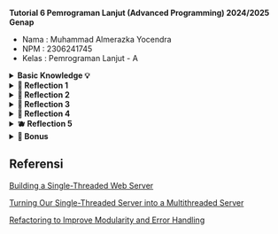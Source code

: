 **Tutorial 6 Pemrograman Lanjut (Advanced Programming) 2024/2025 Genap**
* Nama    : Muhammad Almerazka Yocendra
* NPM     : 2306241745
* Kelas   : Pemrograman Lanjut - A

<details>
    <summary><strong> Basic Knowledge 💡 </strong></summary> 
    
Web server adalah program yang menerima permintaan (_request_) dari client (_browser_) dan mengirimkan respon (_response_) sesuai permintaan tersebut.

Sebuah web server biasanya menggunakan dua protokol utama untuk berkomunikasi dengan browser :

**1. TCP (Transmission Control Protocol)**

> **TCP** adalah protokol dasar yang menangani bagaimana data dikirim antara dua komputer. **TCP** memastikan data yang sampai dalam urutan yang benar dan tidak ada yang hilang. Bisa dibilang **TCP** seperti pengantar paket yang memastikan barang sampai ke tujuan tanpa rusak.

**2. HTTP (Hypertext Transfer Protocol)**

> Sedangkan **HTTP** berjalan di atas **TCP** dan menentukan format permintaan dan balasan antara browser dan server. Browser menggunakan HTTP untuk meminta halaman web, sementara server membalas dengan data yang sesuai.

Jadi kesimpulannya **TCP** berfokus pada bagaimana data dikirim sedangkan **HTTP** berfokus pada apa yang dikirim (apa isinya, misal permintaan halaman web).

**Format HTTP Response** :
```css
HTTP-Version Status-Code Reason-Phrase CRLF
headers CRLF
message-body
```
- **HTTP-Version** : Versi protokol HTTP yang digunakan (misalnya, HTTP/1.1).
- **Status-Code** : Angka yang menunjukkan hasil request (200 OK jika sukses).
- **Reason-Phrase** : Penjelasan singkat tentang status _request_.
- **Headers** : Informasi tambahan seperti _Content-Length_, Content-Type__, dll.
- **Message-Body** : Isi dari halaman HTML yang dikirim ke browser.
</details>

<details>
    <summary><strong> 🍉 Reflection 1 </strong></summary> 
    
### Milestone 1: Single-Threaded Web Server
---
**1. Membuat Server yang Mendengarkan Koneksi TCP**

Hal pertama yang kita lakukan adalah _Server_ perlu mendengarkan koneksi yang masuk agar bisa menerima permintaan dari _browser_. Disini kita menggunakan `TcpListener` untuk menangani masalah ini

```rust
TcpListener::bind("127.0.0.1:7878")
```
  - Membuat server yang mendengarkan koneksi di alamat `127.0.0.1` pada port `7878`.
  - `unwrap()` digunakan agar program langsung berhenti jika terjadi error saat memulai server.

```rust   
for stream in listener.incoming()
```
  - Menerima dan menangani koneksi dari client.
  - `incoming()` mengembalikan iterator yang menghasilkan `TcpStream` setiap kali ada koneksi masuk.

```rust
let stream = stream.unwrap();
```    
  - Mengambil data dari koneksi.
  - `unwrap()` memastikan kita mendapatkan koneksi yang valid.
    
```rust
println!("Connection established!");
```     
  - Mencetak pesan di terminal setiap kali ada koneksi baru.


**2. Memproses dan Membaca _Request_ dari _Browser_**

Fungsi `handle_connection(stream);` digunakan untuk memproses isi dari koneksi yang masuk. Tanpa fungsi ini, server hanya mendeteksi bahwa ada koneksi masuk, tetapi tidak memahami isi permintaan **HTTP** yang dikirim oleh browser. 

Seperti sebelumnya, server hanya mencetak _"Connection established!"_ tanpa mengetahui apa yang sebenarnya diminta oleh klien. Dengan `handle_connection()`, server dapat membaca detail permintaan, seperti metode **HTTP** _(GET, POST)_, URL yang diminta, serta informasi tambahan seperti jenis browser dan format data yang diinginkan.

```rust
fn handle_connection(mut stream: TcpStream) {
```
  - Fungsi ini menerima **TcpStream** yang berisi data dari koneksi browser, _stream_ disini yaitu koneksi aktif antara _server_ dan _client_
    
```rust
let buf_reader = BufReader::new(&stream);
```
  - Membungkus _stream_ dengan **BufReader** agar kita bisa membaca data per baris dengan lebih mudah

```rust
let http_request: Vec<_> = buf_reader
    .lines()
    .map(|result| result.unwrap())
    .take_while(|line| !line.is_empty())
    .collect();
```
  - `.lines()` : Mengembalikan iterator yang menghasilkan setiap baris dalam input sebagai `Result<String, io::Error>`.
  - `.map(|result| result.unwrap())` : Mengambil teks dari setiap baris atau mengekstrak string dari **Result**      (mengabaikan error).
  - `.take_while(|line| !line.is_empty())` : Menghentikan pembacaan ketika menemukan baris kosong (menandakan akhir header dari permintaan **HTTP**).
  - `.collect()` : Memengumpulkan semua baris hasil pembacaan dari iterator menjadi satu koleksi dalam bentuk `Vec<String>`

```rust
println!("Request: {:#?}", http_request);
```
  - Menampilkan isi permintaan **HTTP** di terminal dalam format yang mudah dibaca.
    
***Output detail request*** :
```rust
Request: [
    "GET / HTTP/1.1",
    "Host: 127.0.0.1:7878",
    "Connection: keep-alive",
    "Cache-Control: max-age=0",
    "sec-ch-ua: \"Chromium\";v=\"134\", \"Not:A-Brand\";v=\"24\", \"Google Chrome\";v=\"134\"",
    "sec-ch-ua-mobile: ?0",
    "sec-ch-ua-platform: \"Windows\"",
    "Upgrade-Insecure-Requests: 1",
    "User-Agent: Mozilla/5.0 (Windows NT 10.0; Win64; x64) AppleWebKit/537.36 (KHTML, like Gecko) Chrome/134.0.0.0 Safari/537.36",
    "Accept: text/html,application/xhtml+xml,application/xml;q=0.9,image/avif,image/webp,image/apng,*/*;q=0.8,application/signed-exchange;v=b3;q=0.7",  
    "Sec-Fetch-Site: none",
    "Sec-Fetch-Mode: navigate",
    "Sec-Fetch-User: ?1",
    "Sec-Fetch-Dest: document",
    "Accept-Encoding: gzip, deflate, br, zstd",
    "Accept-Language: en-GB,en;q=0.9,id-ID;q=0.8,id;q=0.7,en-US;q=0.6",     
]
```
</details>

<details>
    <summary><strong> 🍊 Reflection 2 </strong></summary> 
    
### Milestone 2: Returning HTML
---

![Commit 2 screen capture](assets/images/commit2.png)

Sebelumnya, web server hanya menerima koneksi tetapi tidak mengirimkan respons yang bisa ditampilkan oleh browser. Sekarang, kita akan mengirimkan halaman HTML sebagai respons HTTP yang valid, sehingga browser dapat merendernya dengan benar.

Pada tahap ini, kita akan mengubah fungsi `handle_connection` kembali agar bisa mengirimkan halaman HTML.

**1. Membaca File **HTML** dan Menyiapkan Respons**
```rust
let status_line = "HTTP/1.1 200 OK";
let contents = fs::read_to_string("hello.html").unwrap();
let length = contents.len();
```
Penjelasan
- `status_line`: Menentukan status **HTTP** sebagai 200 OK (berhasil).
- `fs::read_to_string("hello.html")`: Kita menggunakan `fs::read_to_string` karena kita ingin mengirimkan file HTML yakni `hello.html` sebagai bagian dari respons **HTTP**, dimana `fs::read_to_string` akan membaca file tersebut ke dalam string dan kemudian dikirimkan ke browser.
- `length`: Menghitung panjang isi HTML untuk dikirimkan dalam header _Content-Length_.

**2. Membentuk Respons HTTP**
```rust
let response = format!(
    "{status_line}\r\nContent-Length: {length}\r\n\r\n{contents}"
)
```
**Format respon yang dibuat** :
```html
HTTP/1.1 200 OK
Content-Length: <panjang-konten>
\r\n
<konten-HTML>
```
- `status_line`: Menandakan bahwa request berhasil (HTTP/1.1 200 OK).
- `Content-Length`: Memberitahu browser <panjang-konten> yang dikirim.
- `{contents}`: Isi dari file HTML yang akan ditampilkan di browser.
- `\r\n\r\n` : Memisahkan header dengan body dalam format **HTTP**. Tanpa ini, browser tidak akan mengenali akhir dari header **HTTP**, sehingga respons bisa dianggap tidak valid.

**3. Mengirim Respons ke Browser**
```rust
stream.write_all(response.as_bytes()).unwrap();
```
Penjelasan
- `.as_bytes()` : Mengubah string menjadi byte agar bisa dikirim melalui **TCP**.
- `write_all()` : Mengirim seluruh data ke klien (browser).
- `unwrap()` : Jika terjadi error, program akan berhenti dengan _panic_.

**4. Menambahkan File HTML untuk Respons yakni [hello.html](https://github.com/almerazka/advprog-module-6/blob/main/hello.html)**

</details>

<details>
    <summary><strong> 🍋 Reflection 3 </strong></summary> 
    
### Milestone 3: Validating request and selectively responding
---

![Commit 3 screen capture](assets/images/commit3.png)

Dalam implementasi _web_ server sederhana ini, kita perlu memisahkan respons berdasarkan permintaan yang diterima dari browser. Hal ini penting agar server dapat memberikan halaman yang sesuai dengan permintaan pengguna dan tidak selalu mengembalikan halaman yang sama, seperti yang terjadi saat ini. Dimana `hello.html` akan ditampilkan apapun _request_-nya.

Oleh karena itu, kita perlu memisahkan respon berdasarkan tiga aspek utama dalam **HTTP Headers** yaitu _request method_, _path_, dan _HTTP version_.

***How to split between response?***

- **Periksa request _method_** : Apakah permintaan menggunakan GET?
- **Periksa _path_** : Apakah yang diminta adalah / (halaman utama) atau halaman lain?
- **Periksa _HTTP version_** : Apakah menggunakan HTTP/1.1?

1. Jika permintaan menggunakan metode **GET**, menuju path /, dan menggunakan HTTP/1.1, maka server akan mengembalikan halaman `hello.html` dengan kode status **200 OK**.
2. Namun, jika permintaan memiliki path lain atau menggunakan metode **HTTP** yang berbeda, server akan merespons dengan kode status 4**04 NOT FOUND** dan mengembalikan halaman `404.html`.
    ```rust
    let (status_line, filename) = if request_line == "GET / HTTP/1.1" {
        ("HTTP/1.1 200 OK", "hello.html")
    } else {
        ("HTTP/1.1 404 NOT FOUND", "404.html")
    };
    ```
Kode ini secara sederhana mengecek apakah _request line_ sesuai dengan **GET / HTTP/1.1**. Jika iya, server akan mengembalikan halaman utama. Jika tidak, server akan menampilkan halaman error **404 Not Found**. Dengan cara ini, server bisa menangani berbagai jenis _request_ dengan lebih fleksibel, meniru perilaku _web_ server sebenarnya yang memberikan halaman berbeda berdasarkan permintaan pengguna.

***Why the refactoring is needed?***

Sebelum _refactoring_, kode yang menangani _request_ dan membentuk respons masih memiliki banyak duplikasi sehingga kita harus menulis ulang kode untuk menentukan _status_line_, membaca file HTML, dan menghitung panjang konten baik untuk **200 OK** maupun **404 NOT FOUND**. 

Hal ini bertentangan dengan prinsip **DRY (Don't Repeat Yourself)**, yang menyebabkan kode menjadi lebih panjang, sulit dikelola, kurang fleksibel, dan lebih rentan terhadap kesalahan ketika ada perubahan di masa depan. Oleh karena itu, _refactoring_ diperlukan untuk membuat kode lebih bersih, lebih mudah diperluas, dan lebih mudah dipelihara dengan cara mengeluarkan variabel yang sama dalam blok **if-else**, sehingga proses pemilihan status dan file dapat dilakukan dalam satu tempat.

**1. Membaca Request dari Browser**
```rust
let request_line = buf_reader.lines().next().unwrap().unwrap();
```
Baris ini mengambil baris pertama dari request HTTP, yang berisi informasi utama seperti metode _request_ (**GET**), _path_ (/), dan versi HTTP (**HTTP/1.1**).
- `.lines()` menghasilkan iterator dari setiap baris request.
- `.next()` mengambil baris pertama (_request line_) dari iterator tersebut.
- `unwrap()` pertama mengekstrak nilai dari **Option** (_Some_ atau _None_), memastikan bahwa ada _request_ yang tersedia.
- `unwrap()` kedua mengekstrak nilai dari Result, memastikan bahwa tidak ada error dalam membaca data. Namun jika ada error, program berhenti.
  
**2. Menentukan Halaman yang Ditampilkan**
```rust
let (status_line, filename) = if request_line == "GET / HTTP/1.1" {
    ("HTTP/1.1 200 OK", "hello.html")
} else {
    ("HTTP/1.1 404 NOT FOUND", "404.html")
};
```

**3. Membaca File HTML dan Mengirimkan Respons**
```rust
let contents = fs::read_to_string(filename).unwrap(); //Membaca file HTML sesuai filename yang dipilih.
...
```

</details>

<details>
    <summary><strong> 🥑 Reflection 4 </strong></summary> 
    
### Milestone 4: Simulation slow response
---
Dalam implementasi web server kita saat ini, server hanya dapat menangani satu permintaan pada satu waktu karena berjalan dalam _single-thread_. Ini berarti bahwa setiap permintaan akan diproses secara berurutan, dan jika ada permintaan yang membutuhkan waktu lama untuk diproses, permintaan lain harus menunggu sampai permintaan sebelumnya selesai. Untuk memahami masalah ini, kita mensimulasikan respons lambat dengan menambahkan fitur yang menyebabkan server tidur (_sleep_) selama beberapa detik sebelum merespons permintaan.

```rust
let (status_line, filename) = match &request_line[..] {
        "GET / HTTP/1.1" => ("HTTP/1.1 200 OK", "hello.html"),
        "GET /sleep HTTP/1.1" => {
            thread::sleep(Duration::from_secs(5)); // Simulasi delay selama 5 detik
            ("HTTP/1.1 200 OK", "hello.html")
        }
        _ => ("HTTP/1.1 404 NOT FOUND", "404.html"),
    };
```

Kode ini menambahkan _match statement_ untuk menangani permintaan ke `/sleep`. Jika browser meminta **GET** `/sleep HTTP/1.1`, server akan tidur selama 5 detik sebelum mengembalikan respons. Dimana ketika kita membuka `http://127.0.0.1:7878/sleep`, server akan tertunda selama 5 detik sebelum memberikan respons. Jika selama waktu ini kita mencoba membuka `http://127.0.0.1:7878/` di tab lain, kita akan melihat bahwa permintaan tersebut juga ikut tertunda dan tidak langsung mendapatkan respons. Hal ini menunjukkan bahwa server hanya bisa menangani satu permintaan pada satu waktu, dan permintaan berikutnya harus menunggu hingga permintaan sebelumnya selesai.

***Why it works like that?***

> Masalah ini terjadi karena server kita menggunakan  _single-thread_, yang berarti hanya ada satu eksekusi utama yang menangani seluruh permintaan. Dalam arsitektur ini, ketika browser mengirimkan permintaan ke server, server akan memproses permintaan pertama yang diterima. Jika permintaan tersebut memerlukan waktu lama untuk diproses, seperti dalam kasus penggunaan `thread::sleep()`, server akan berhenti sementara hingga proses tersebut selesai. Selama waktu ini, permintaan lain yang datang tidak dapat diproses dan harus menunggu giliran. Setelah permintaan pertama selesai, server baru bisa mulai menangani permintaan berikutnya. Karena mekanisme ini, server kita bersifat _blocking_, di mana permintaan yang lebih cepat pun tetap harus menunggu hingga permintaan yang lebih lambat selesai diproses.

> Dalam lingkungan nyata, dampak dari eksekusi _single-threaded_ ini bisa menjadi lebih buruk, terutama jika banyak pengguna mengakses server secara bersamaan. Beberapa permintaan akan mengalami _delay_ yang signifikan, yang pada akhirnya menyebabkan pengalaman pengguna yang buruk. Misalnya, jika satu pengguna meminta halaman yang berat seperti `/sleep`, semua pengguna lain yang hanya ingin mengakses halaman sederhana seperti `/` tetap harus menunggu hingga proses `/sleep` selesai. Jika banyak permintaan lambat datang dalam waktu bersamaan, server bisa menjadi sangat lambat dan tidak responsif, sehingga tidak dapat menangani beban pengguna dengan baik. Oleh karena itu, server _single-threaded_ kurang optimal untuk menangani banyak permintaan secara bersamaan dan membutuhkan solusi seperti _multi-threading_ agar lebih efisien.

</details>

<details>
    <summary><strong> 🫐 Reflection 5 </strong></summary> 
    
### Milestone 5: Multithreaded Server
---
Pada tahap ini, kita telah mengubah web server dari _single-threaded_ menjadi _multi-threaded_ menggunakan **ThreadPool**. Tujuan utama dari implementasi ini adalah untuk memungkinkan server menangani banyak request secara paralel, tanpa harus membuat _thread_ baru setiap kali ada _request_ masuk.

**ThreadPool** bekerja dengan cara membuat sejumlah _thread_ worker tetap yang akan menangani _request_ masuk. 

***Berikut cara kerjanya :***

**1. Inisialisasi ThreadPool**

> Ketika `ThreadPool::new(size)` dipanggil, sejumlah _Worker_ dibuat sesuai dengan jumlah _size_ yang diberikan. Setiap **Worker** memiliki ID unik dan sebuah _thread_ yang langsung dijalankan tetapi tidak melakukan apa-apa sampai ada tugas yang dikirimkan oleh **ThreadPool**.

**2. Membuat dan Menggunakan Channel untuk Komunikasi**

> Untuk memungkinkan komunikasi antara **ThreadPool** dan **Worker**, digunakan `channel (mpsc::channel())`. **Sender** dari _channel_ disimpan dalam **ThreadPool** untuk mengirim tugas, sedangkan **receiver** dibagikan ke setiap **Worker** menggunakan `Arc<Mutex<mpsc::Receiver<Job>>>`, yang memungkinkan banyak **Worker** mengaksesnya secara bersamaan tanpa menyebabkan _race condition_.

**3. Menjalankan Tugas dengan `execute(f)`**

> Saat server menerima _request_, fungsi `execute(f)` akan dipanggil dengan _closure_ sebagai tugasnya. _Closure_ ini kemudian dikemas dalam `Box<Job>` agar bisa dikirim melalui _channel_ ke salah satu **Worker** yang tersedia. 

**4. Worker Menunggu dan Menjalankan Tugas**

> Worker yang mendapatkan tugas akan mengambilnya dari **receiver** _channel_ menggunakan `receiver.lock().unwrap().recv().unwrap()` untuk memastikan hanya satu **Worker** yang mengambil satu tugas pada satu waktu. Setelah tugas diterima, **Worker** akan menjalankan _closure_ tersebut, lalu kembali ke kondisi menunggu tugas baru. 

Dengan sistem ini, **ThreadPool** dapat menangani banyak _request_ secara paralel, tanpa harus membuat dan menghancurkan _thread_ setiap kali ada _request_ baru, sehingga lebih efisien dan scalable karena server tidak perlu menunggu satu _request_ selesai sebelum memproses yang lain. Selain itu, penggunaan ulang _thread_ yang sudah ada menghindari _overhead_ dari pembuatan _thread_ baru setiap kali ada permintaan, menjadikannya lebih efisien dalam penggunaan sumber daya. Dengan membatasi jumlah thread yang aktif, **ThreadPool** juga mencegah server mengalami _overload_ ketika menerima terlalu banyak request secara bersamaan.

</details>

<details>
    <summary><strong> 🥥 Bonus </strong></summary>
    
### Bonus: Try to create a function build as a replacement to new and compare
---

Pada tahap ini, kita memperkenalkan fungsi `build()` sebagai pengganti `new()` untuk membuat **ThreadPool** dengan cara yang lebih aman dan fleksibel dalam menangani error. Perbedaan utama antara `build()` dan `new()` terletak pada pendekatan _error handling_nya.

> Dimana dalam pendekatan lama dengan `new()`, jika ukuran **ThreadPool** yang diberikan tidak valid (misalnya 0), maka program akan langsung _panic_. Hal ini dapat menyebabkan program berhenti secara mendadak tanpa memberikan kesempatan untuk menangani kesalahan dengan baik. Sebagai gantinya, `build()` mengembalikan `Result<ThreadPool, &'static str>`, yang memungkinkan kita untuk menangani kesalahan dengan lebih baik tanpa menyebabkan _crash_ yang tidak perlu.

> Dengan pendekatan baru ini, jika `size == 0`, maka `build()` akan mengembalikan `Err("Number of threads must be greater than zero!")`, sehingga program masih bisa berjalan dengan baik dan memberikan pesan error yang lebih jelas kepada pengguna. Selain itu, dalam penggunaan `build()` di `main.rs`, kita menggunakan _match_ untuk menangani **Result**. Jika `build()` berhasil `(Ok(pool))`, maka **ThreadPool** akan digunakan seperti biasa. Namun, jika gagal `(Err(err))`, maka program akan mencetak pesan error dengan `eprintln!()` dan menghentikan eksekusi secara terkontrol.

Pendekatan ini tentunya meningkatkan _reliability_ dari aplikasi karena error tidak menyebabkan program berhenti secara tiba-tiba, tetapi memberikan kesempatan untuk ditangani dengan baik. Hal ini juga membantu dalam _debugging_, karena error dapat ditampilkan dengan jelas, sehingga lebih mudah untuk mengetahui penyebab masalah dibandingkan dengan langsung mengalami _panic_.

</details>

## Referensi
[Building a Single-Threaded Web Server](https://doc.rust-lang.org/book/ch21-01-single-threaded.html)

[Turning Our Single-Threaded Server into a Multithreaded Server](https://doc.rust-lang.org/book/ch21-02-multithreaded.html)

[Refactoring to Improve Modularity and Error Handling](https://rust-book.cs.brown.edu/ch12-03-improving-error-handling-and-modularity.html?highlight=refactoring#refactoring-to-improve-modularity-and-error-handling)
